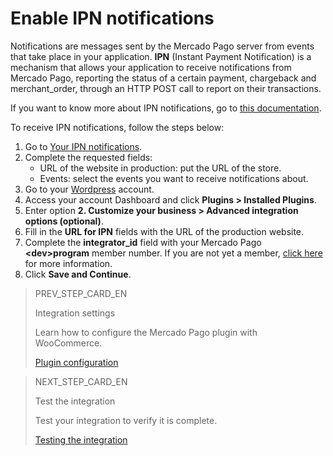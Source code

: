 # Enable IPN notifications

Notifications are messages sent by the Mercado Pago server from events that take place in your application. **IPN** (Instant Payment Notification) is a mechanism that allows your application to receive notifications from Mercado Pago, reporting the status of a certain payment, chargeback and merchant_order, through an HTTP POST call to report on their transactions.

If you want to know more about IPN notifications, go to [this documentation](/developers/en/docs/WooCommerce/additional-content/notifications/ipn).

To receive IPN notifications, follow the steps below:

1. Go to [Your IPN notifications](https://www.mercadopago[FAKER][URL][DOMAIN]/developers/panel/notifications/ipn).
2. Complete the requested fields:
    - URL of the website in production: put the URL of the store.
    - Events: select the events you want to receive notifications about.
3. Go to your [Wordpress](https://wordpress.com/) account.
4. Access your account Dashboard and click **Plugins > Installed Plugins**.
5. Enter option **2. Customize your business > Advanced integration options (optional)**.
6. Fill in the **URL for IPN** fields with the URL of the production website.
7. Complete the **integrator_id** field with your Mercado Pago **&lt;dev&gt;program** member number. If you are not yet a member, [click here](https://www.mercadopago[FAKER][URL][DOMAIN]/developers/en/developer-program) for more information.
8. Click **Save and Continue**.

> PREV_STEP_CARD_EN
>
> Integration settings
>
> Learn how to configure the Mercado Pago plugin with WooCommerce.
>
> [Plugin configuration](/developers/en/docs/woocommerce/integration-configuration/plugin-configuration)

> NEXT_STEP_CARD_EN
>
> Test the integration
>
> Test your integration to verify it is complete.
>
> [Testing the integration](/developers/en/docs/woocommerce/integration-test)
